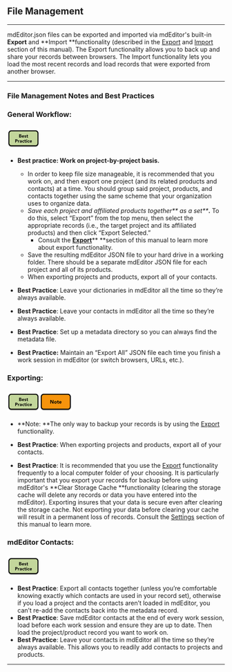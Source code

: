 ## File Management

---

mdEditor.json files can be exported and imported via mdEditor's built-in **Export** and **Import **functionality \(described in the [Export](/export.md) and [Import](/import.md) section of this manual\). The Export functionality allows you to back up and share your records between browsers. The Import functionality lets you load the most recent records and load records that were exported from another browser.

---

### File Management Notes and Best Practices

### **General Workflow:**

### ![](/assets/best_practice_small.png)

* **Best practice: Work on project-by-project basis.**

  * In order to keep file size manageable, it is recommended that you work on, and then export one project \(and its related products and contacts\) at a time. You should group said project, products, and contacts together using the same scheme that your organization uses to organize data.
  * _Save each project and affiliated products together** as a set**_**.** To do this, select “Export” from the top menu, then select the appropriate records \(i.e., the target project and its affiliated products\) and then click “Export Selected.” 
    * Consult the [**Export**](/export.md)** **section of this manual to learn more about export functionality.
  * Save the resulting mdEditor JSON file to your hard drive in a working folder. There should be a separate mdEditor JSON file for each project and all of its products. 
  * When exporting projects and products, export all of your contacts. 

* **Best Practice**: Leave your dictionaries in mdEditor all the time so they’re always available.

* **Best Practice**: Leave your contacts in mdEditor all the time so they’re always available.

* **Best Practice**: Set up a metadata directory so you can always find the metadata file.

* **Best Practice:** Maintain an “Export All” JSON file each time you finish a work session in mdEditor \(or switch browsers, URLs, etc.\).

### Exporting:

### ![](/assets/best_practice_small.png)![](/assets/note_small.png)

* **Note: **The only way to backup your records is by using the [Export](/export.md) functionality.

* **Best Practice**: When exporting projects and products, export all of your contacts.

* **Best Practice**: It is recommended that you use the [Export](/export.md) functionality frequently to a local computer folder of your choosing. It is particularly important that you export your records for backup before using mdEditor's **Clear Storage Cache **functionality \(clearing the storage cache will delete any records or data you have entered into the mdEditor\). Exporting insures that your data is secure even after clearing the storage cache. Not exporting your data before clearing your cache will result in a permanent loss of records. Consult the [Settings](/settings.md) section of this manual to learn more.

### mdEditor Contacts:

### ![](/assets/best_practice_small.png)

* **Best Practice**: Export all contacts together \(unless you’re comfortable knowing exactly which contacts are used in your record set\), otherwise if you load a project and the contacts aren’t loaded in mdEditor, you can’t re-add the contacts back into the metadata record.
* **Best Practice**: Save mdEditor contacts at the end of every work session, load before each work session and ensure they are up to date. Then load the project/product record you want to work on.
* **Best Practice**: Leave your contacts in mdEditor all the time so they’re always available. This allows you to readily add contacts to projects and products.

---



